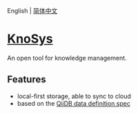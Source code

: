 English | [简体中文](./README.zh-CN.md)

# [KnoSys](https://knosysio.github.io/)

An open tool for knowledge management.

## Features

- local-first storage, able to sync to cloud
- based on the [QiiDB data definition spec](https://qiidb.github.io/meta/zh/guides/spec/)
